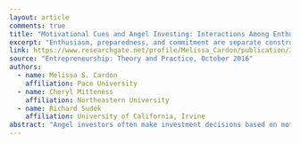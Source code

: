 ```yaml
---
layout: article
comments: true
title: "Motivational Cues and Angel Investing: Interactions Among Enthusiasm, Preparedness, and Commitment"
excerpt: "Enthusiasm, preparedness, and commitment are separate constructs in angels' evaluation of pitches; perceived preparedness improves angels' response."
link: https://www.researchgate.net/profile/Melissa_Cardon/publication/305619822_Motivational_Cues_and_Angel_Investing_Interactions_Among_Enthusiasm_Preparedness_and_Commitment/links/5795f96008ae33e89fad7027.pdf
source: "Entrepreneurship: Theory and Practice, October 2016"
authors:
  - name: Melissa S. Cardon
    affiliation: Pace University
  - name: Cheryl Mitteness
    affiliation: Northeastern University
  - name: Richard Sudek
    affiliation: University of California, Irvine
abstract: "Angel investors often make investment decisions based on motivational cues communicated during pitches – including enthusiasm, preparedness, and commitment – to evaluate potentially important qualities of entrepreneurs. We tested the independent and interaction effects of these cues by having 72 angels complete 1,995 evaluations of 133 live pitches. We found a positive effect of preparedness on angel evaluations, an effect enhanced by one form of commitment. The relationship between enthusiasm and evaluations of funding potential varies depending on the type of commitment considered. Our findings suggest that enthusiasm, preparedness, and commitment should be treated as conceptually and empirically distinct."
---
```

